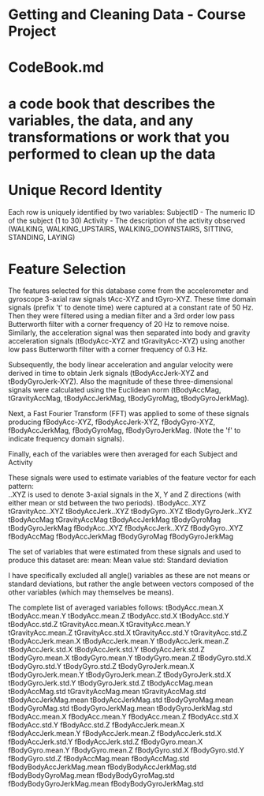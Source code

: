 # Getting and Cleaning Data - Course Project
# CodeBook.md
# a code book that describes the variables, the data, and any transformations or work that you performed to clean up the data

Unique Record Identity
======================
Each row is uniquely identified by two variables:
    SubjectID - The numeric ID of the subject (1 to 30)
    Activity - The description of the activity observed (WALKING, WALKING_UPSTAIRS, WALKING_DOWNSTAIRS, SITTING, STANDING, LAYING)

Feature Selection 
=================

The features selected for this database come from the accelerometer and gyroscope 3-axial raw signals tAcc-XYZ and tGyro-XYZ. These time domain signals (prefix 't' to denote time) were captured at a constant rate of 50 Hz. Then they were filtered using a median filter and a 3rd order low pass Butterworth filter with a corner frequency of 20 Hz to remove noise. Similarly, the acceleration signal was then separated into body and gravity acceleration signals (tBodyAcc-XYZ and tGravityAcc-XYZ) using another low pass Butterworth filter with a corner frequency of 0.3 Hz. 

Subsequently, the body linear acceleration and angular velocity were derived in time to obtain Jerk signals (tBodyAccJerk-XYZ and tBodyGyroJerk-XYZ). Also the magnitude of these three-dimensional signals were calculated using the Euclidean norm (tBodyAccMag, tGravityAccMag, tBodyAccJerkMag, tBodyGyroMag, tBodyGyroJerkMag). 

Next, a Fast Fourier Transform (FFT) was applied to some of these signals producing fBodyAcc-XYZ, fBodyAccJerk-XYZ, fBodyGyro-XYZ, fBodyAccJerkMag, fBodyGyroMag, fBodyGyroJerkMag. (Note the 'f' to indicate frequency domain signals). 

Finally, each of the variables were then averaged for each Subject and Activity

These signals were used to estimate variables of the feature vector for each pattern:  
..XYZ is used to denote 3-axial signals in the X, Y and Z directions (with either mean or std between the two periods).
    tBodyAcc..XYZ
    tGravityAcc..XYZ
    tBodyAccJerk..XYZ
    tBodyGyro..XYZ
    tBodyGyroJerk..XYZ
    tBodyAccMag
    tGravityAccMag
    tBodyAccJerkMag
    tBodyGyroMag
    tBodyGyroJerkMag
    fBodyAcc..XYZ
    fBodyAccJerk..XYZ
    fBodyGyro..XYZ
    fBodyAccMag
    fBodyAccJerkMag
    fBodyGyroMag
    fBodyGyroJerkMag

The set of variables that were estimated from these signals and used to produce this dataset are: 
    mean: Mean value
    std: Standard deviation

I have specifically excluded all angle() variables as these are not means or standard deviations, but rather the angle between vectors composed of the other variables (which may themselves be means).

The complete list of averaged variables follows:
    tBodyAcc.mean.X
    tBodyAcc.mean.Y
    tBodyAcc.mean.Z
    tBodyAcc.std.X
    tBodyAcc.std.Y
    tBodyAcc.std.Z
    tGravityAcc.mean.X
    tGravityAcc.mean.Y
    tGravityAcc.mean.Z
    tGravityAcc.std.X
    tGravityAcc.std.Y
    tGravityAcc.std.Z
    tBodyAccJerk.mean.X
    tBodyAccJerk.mean.Y
    tBodyAccJerk.mean.Z
    tBodyAccJerk.std.X
    tBodyAccJerk.std.Y
    tBodyAccJerk.std.Z
    tBodyGyro.mean.X
    tBodyGyro.mean.Y
    tBodyGyro.mean.Z
    tBodyGyro.std.X
    tBodyGyro.std.Y
    tBodyGyro.std.Z
    tBodyGyroJerk.mean.X
    tBodyGyroJerk.mean.Y
    tBodyGyroJerk.mean.Z
    tBodyGyroJerk.std.X
    tBodyGyroJerk.std.Y
    tBodyGyroJerk.std.Z
    tBodyAccMag.mean
    tBodyAccMag.std
    tGravityAccMag.mean
    tGravityAccMag.std
    tBodyAccJerkMag.mean
    tBodyAccJerkMag.std
    tBodyGyroMag.mean
    tBodyGyroMag.std
    tBodyGyroJerkMag.mean
    tBodyGyroJerkMag.std
    fBodyAcc.mean.X
    fBodyAcc.mean.Y
    fBodyAcc.mean.Z
    fBodyAcc.std.X
    fBodyAcc.std.Y
    fBodyAcc.std.Z
    fBodyAccJerk.mean.X
    fBodyAccJerk.mean.Y
    fBodyAccJerk.mean.Z
    fBodyAccJerk.std.X
    fBodyAccJerk.std.Y
    fBodyAccJerk.std.Z
    fBodyGyro.mean.X
    fBodyGyro.mean.Y
    fBodyGyro.mean.Z
    fBodyGyro.std.X
    fBodyGyro.std.Y
    fBodyGyro.std.Z
    fBodyAccMag.mean
    fBodyAccMag.std
    fBodyBodyAccJerkMag.mean
    fBodyBodyAccJerkMag.std
    fBodyBodyGyroMag.mean
    fBodyBodyGyroMag.std
    fBodyBodyGyroJerkMag.mean
    fBodyBodyGyroJerkMag.std